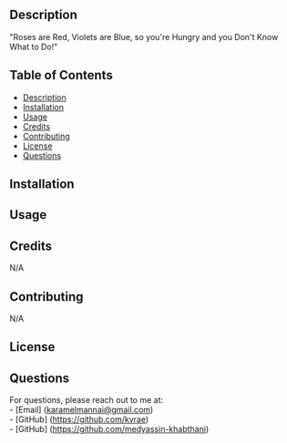 

  ## Description

"Roses are Red, Violets are Blue, so you're Hungry and you Don't Know What to Do!"

  ## Table of Contents
  - [Description](#description)
  - [Installation](#installation)
  - [Usage](#usage)
  - [Credits](#credits)
  - [Contributing](#contributing)
  - [License](#license)
  - [Questions](#questions)

  ## Installation
 

  ## Usage

  ## Credits
  N/A

  ## Contributing
  N/A

  ## License


  ## Questions

  For questions, please reach out to me at: <br>
    - [Email] (karamelmannai@gmail.com) <br>
    - [GitHub] (https://github.com/kvrae) <br>
    - [GitHub] (https://github.com/medyassin-khabthani)
